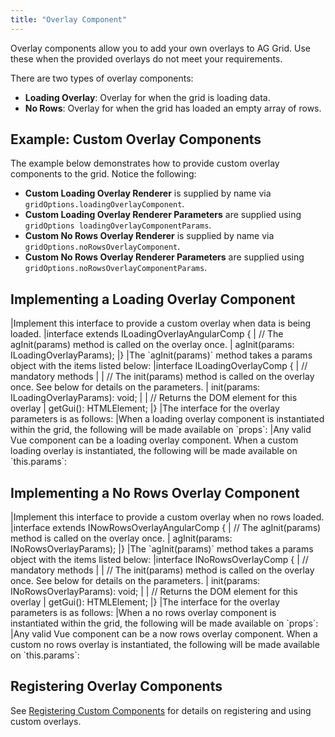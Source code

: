 ```yaml
---
title: "Overlay Component"
---
```

 
Overlay components allow you to add your own overlays to AG Grid. Use these when the provided overlays do not meet your requirements.

There are two types of overlay components:

- **Loading Overlay**: Overlay for when the grid is loading data.
- **No Rows**: Overlay for when the grid has loaded an empty array of rows.
## Example: Custom Overlay Components

The example below demonstrates how to provide custom overlay components to the grid. Notice the following:

- **Custom Loading Overlay Renderer** is supplied by name via `gridOptions.loadingOverlayComponent`.
- **Custom Loading Overlay Renderer Parameters** are supplied using `gridOptions loadingOverlayComponentParams`.
- **Custom No Rows Overlay Renderer** is supplied by name via `gridOptions.noRowsOverlayComponent`.
- **Custom No Rows Overlay Renderer Parameters** are supplied using `gridOptions.noRowsOverlayComponentParams`.

<grid-example title='Custom Overlay Components' name='custom-overlay-components' type='generated' options='{ "extras": ["fontawesome"] }'></grid-example>

## Implementing a Loading Overlay Component

<framework-specific-section frameworks="javascript,angular">
|Implement this interface to provide a custom overlay when data is being loaded.
</framework-specific-section>
<framework-specific-section frameworks="angular">
<snippet transform={false} language="ts">
|interface extends ILoadingOverlayAngularComp {
|   // The agInit(params) method is called on the overlay once.
|   agInit(params: ILoadingOverlayParams);
|}
</snippet>
</framework-specific-section>
<framework-specific-section frameworks="angular">
|The `agInit(params)` method takes a params object with the items listed below:
</framework-specific-section>
<framework-specific-section frameworks="javascript">
<snippet transform={false} language="ts">
|interface ILoadingOverlayComp {
|    // mandatory methods
|
|    // The init(params) method is called on the overlay once. See below for details on the parameters.
|    init(params: ILoadingOverlayParams): void;
|
|    // Returns the DOM element for this overlay
|    getGui(): HTMLElement;
|}
</snippet>
</framework-specific-section>
<framework-specific-section frameworks="javascript">
|The interface for the overlay parameters is as follows:
</framework-specific-section>
<framework-specific-section frameworks="react">
|When a loading overlay component is instantiated within the grid, the following will be made available on  `props`:
</framework-specific-section>
<framework-specific-section frameworks="vue">
|Any valid Vue component can be a loading overlay component. When a custom loading overlay is instantiated, the following will be made available on `this.params`:
</framework-specific-section>

<framework-specific-section frameworks="javascript,angular,vue">
<interface-documentation interfaceName='ILoadingOverlayParams'></interface-documentation>
</framework-specific-section>
<framework-specific-section frameworks="react">
<interface-documentation interfaceName='CustomLoadingOverlayProps'></interface-documentation>
</framework-specific-section>

## Implementing a No Rows Overlay Component

<framework-specific-section frameworks="javascript,angular">
|Implement this interface to provide a custom overlay when no rows loaded.
</framework-specific-section>
<framework-specific-section frameworks="angular">
<snippet transform={false} language="ts">
|interface extends INowRowsOverlayAngularComp {
|   // The agInit(params) method is called on the overlay once.
|   agInit(params: INoRowsOverlayParams);
|}
</snippet>
</framework-specific-section>
<framework-specific-section frameworks="angular">
|The `agInit(params)` method takes a params object with the items listed below:
</framework-specific-section>
<framework-specific-section frameworks="javascript">
<snippet transform={false} language="ts">
|interface INoRowsOverlayComp {
|    // mandatory methods
|
|    // The init(params) method is called on the overlay once. See below for details on the parameters.
|    init(params: INoRowsOverlayParams): void;
|
|    // Returns the DOM element for this overlay
|    getGui(): HTMLElement;
|}
</snippet>
</framework-specific-section>
<framework-specific-section frameworks="javascript">
|The interface for the overlay parameters is as follows:
</framework-specific-section>
<framework-specific-section frameworks="react">
|When a no rows overlay component is instantiated within the grid, the following will be made available on  `props`:
</framework-specific-section>
<framework-specific-section frameworks="vue">
|Any valid Vue component can be a now rows overlay component. When a custom no rows overlay is instantiated, the following will be made available on `this.params`:
</framework-specific-section>

<framework-specific-section frameworks="javascript,angular,vue">
<interface-documentation interfaceName='INoRowsOverlayParams'></interface-documentation>
</framework-specific-section>
<framework-specific-section frameworks="react">
<interface-documentation interfaceName='CustomNoRowsOverlayProps'></interface-documentation>
</framework-specific-section>

## Registering Overlay Components

See [Registering Custom Components](/components/#registering-custom-components) for details on registering and using custom overlays.
